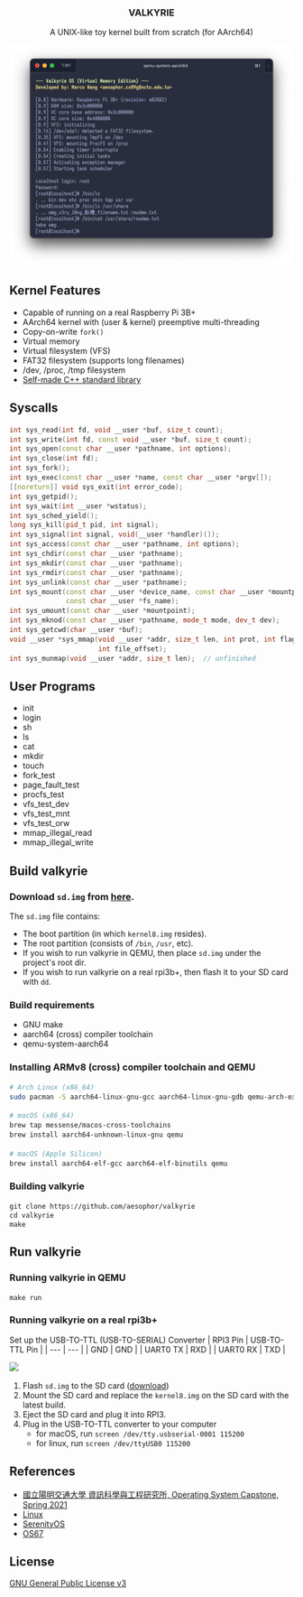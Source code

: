 <div align="center">

<h3>VALKYRIE</h3>
<p>A UNIX-like toy kernel built from scratch (for AArch64)</p>

<img src="/Documentation/cover.png">
</div>

## Kernel Features
* Capable of running on a real Raspberry Pi 3B+
* AArch64 kernel with (user & kernel) preemptive multi-threading
* Copy-on-write `fork()`
* Virtual memory
* Virtual filesystem (VFS)
* FAT32 filesystem (supports long filenames)
* /dev, /proc, /tmp filesystem
* [Self-made C++ standard library](https://github.com/aesophor/valkyrie/tree/master/include/lib)

## Syscalls
```cpp
int sys_read(int fd, void __user *buf, size_t count);
int sys_write(int fd, const void __user *buf, size_t count);
int sys_open(const char __user *pathname, int options);
int sys_close(int fd);
int sys_fork();
int sys_exec(const char __user *name, const char __user *argv[]);
[[noreturn]] void sys_exit(int error_code);
int sys_getpid();
int sys_wait(int __user *wstatus);
int sys_sched_yield();
long sys_kill(pid_t pid, int signal);
int sys_signal(int signal, void(__user *handler)());
int sys_access(const char __user *pathname, int options);
int sys_chdir(const char __user *pathname);
int sys_mkdir(const char __user *pathname);
int sys_rmdir(const char __user *pathname);
int sys_unlink(const char __user *pathname);
int sys_mount(const char __user *device_name, const char __user *mountpoint,
              const char __user *fs_name);
int sys_umount(const char __user *mountpoint);
int sys_mknod(const char __user *pathname, mode_t mode, dev_t dev);
int sys_getcwd(char __user *buf);
void __user *sys_mmap(void __user *addr, size_t len, int prot, int flags, int fd,
                      int file_offset);
int sys_munmap(void __user *addr, size_t len);  // unfinished
```

## User Programs
* init
* login
* sh
* ls
* cat
* mkdir
* touch
* fork_test
* page_fault_test
* procfs_test
* vfs_test_dev
* vfs_test_mnt
* vfs_test_orw
* mmap_illegal_read
* mmap_illegal_write

## Build valkyrie
### Download `sd.img` from [here](https://drive.google.com/file/d/1oF4iG1EFJrHJnOFz9PepB5tiL2tyRfOY/view?usp=share_link).
The `sd.img` file contains:
* The boot partition (in which `kernel8.img` resides).
* The root partition (consists of `/bin`, `/usr`, etc).
* If you wish to run valkyrie in QEMU, then place `sd.img` under the project's root dir.
* If you wish to run valkyrie on a real rpi3b+, then flash it to your SD card with `dd`.

### Build requirements
* GNU make
* aarch64 (cross) compiler toolchain
* qemu-system-aarch64

### Installing ARMv8 (cross) compiler toolchain and QEMU
```sh
# Arch Linux (x86_64)
sudo pacman -S aarch64-linux-gnu-gcc aarch64-linux-gnu-gdb qemu-arch-extra

# macOS (x86_64)
brew tap messense/macos-cross-toolchains
brew install aarch64-unknown-linux-gnu qemu

# macOS (Apple Silicon)
brew install aarch64-elf-gcc aarch64-elf-binutils qemu
```

### Building valkyrie
```
git clone https://github.com/aesophor/valkyrie
cd valkyrie
make
```

## Run valkyrie
### Running valkyrie in QEMU
```
make run
```

### Running valkyrie on a real rpi3b+
Set up the USB-TO-TTL (USB-TO-SERIAL) Converter
| RPI3 Pin | USB-TO-TTL Pin |
| --- | --- |
| GND | GND |
| UART0 TX | RXD |
| UART0 RX | TXD |

![](https://docs.microsoft.com/en-us/windows/iot-core/media/pinmappingsrpi/rp2_pinout.png)

1. Flash `sd.img` to the SD card ([download](https://github.com/aesophor/valkyrie/#download-sdimg-from-here))
2. Mount the SD card and replace the `kernel8.img` on the SD card with the latest build.
3. Eject the SD card and plug it into RPI3.
4. Plug in the USB-TO-TTL converter to your computer
   - for macOS, run `screen /dev/tty.usbserial-0001 115200`
   - for linux, run `screen /dev/ttyUSB0 115200`

## References
* [國立陽明交通大學 資訊科學與工程研究所, Operating System Capstone, Spring 2021](https://grasslab.github.io/NYCU_Operating_System_Capstone/)
* [Linux](https://github.com/torvalds/linux)
* [SerenityOS](https://github.com/SerenityOS/serenity)
* [OS67](https://github.com/SilverRainZ/OS67)

## License
[GNU General Public License v3](https://github.com/aesophor/valkyrie/blob/309551004/LICENSE)
